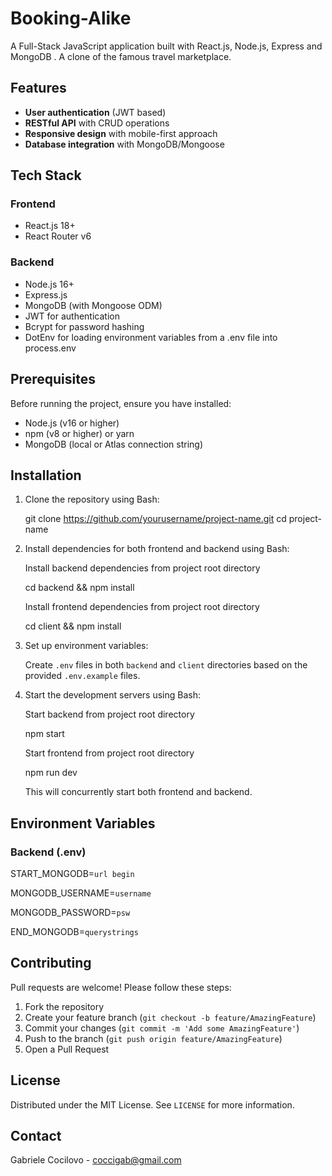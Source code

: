 # Booking-Alike

A Full-Stack JavaScript application built with React.js, Node.js, Express and MongoDB .
A clone of the famous travel marketplace.

## Features

- **User authentication** (JWT based)
- **RESTful API** with CRUD operations
- **Responsive design** with mobile-first approach
- **Database integration** with MongoDB/Mongoose

## Tech Stack

### Frontend
- React.js 18+
- React Router v6

### Backend
- Node.js 16+
- Express.js
- MongoDB (with Mongoose ODM)
- JWT for authentication
- Bcrypt for password hashing
- DotEnv for loading environment variables from a .env file into process.env

## Prerequisites

Before running the project, ensure you have installed:
- Node.js (v16 or higher)
- npm (v8 or higher) or yarn
- MongoDB (local or Atlas connection string)

## Installation

1. Clone the repository using Bash:
   
   git clone https://github.com/yourusername/project-name.git   cd project-name   

2. Install dependencies for both frontend and backend using Bash:

   Install backend dependencies from project root directory

   cd backend && npm install
   
   Install frontend dependencies from project root directory

   cd client && npm install   

4. Set up environment variables:
   
   Create `.env` files in both `backend` and `client` directories based on the provided `.env.example` files.

6. Start the development servers using Bash:
    
   Start backend from project root directory

   npm start
   
   Start frontend from project root directory

   npm run dev  

   This will concurrently start both frontend and backend.

## Environment Variables

### Backend (.env)
START_MONGODB=`url begin`

MONGODB_USERNAME=`username`

MONGODB_PASSWORD=`psw`

END_MONGODB=`querystrings`

## Contributing

Pull requests are welcome! Please follow these steps:
1. Fork the repository
2. Create your feature branch (`git checkout -b feature/AmazingFeature`)
3. Commit your changes (`git commit -m 'Add some AmazingFeature'`)
4. Push to the branch (`git push origin feature/AmazingFeature`)
5. Open a Pull Request

## License

Distributed under the MIT License. See `LICENSE` for more information.

## Contact

Gabriele Cocilovo - coccigab@gmail.com  
